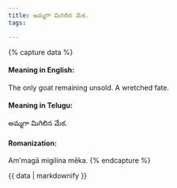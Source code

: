 ```yaml
---
title: అమ్మగా మిగిలిన మేక.
tags:

---
```


{% capture data %}
#### Meaning in English:
The only goat remaining unsold.
A wretched fate.

#### Meaning in Telugu:
అమ్మగా మిగిలిన మేక.

#### Romanization:
Am'magā migilina mēka.
{% endcapture %}

{{ data | markdownify }}

